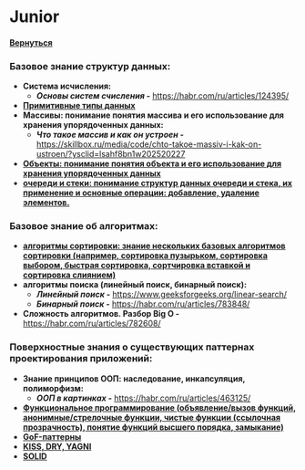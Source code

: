 # Junior

#### [Вернуться](../CS.md)

### Базовое знание структур данных:

- **Система исчисления:**
  - **_Основы систем счисления -_** https://habr.com/ru/articles/124395/
- [**Примитивные типы данных**](https://github.com/Max-Starling/Notes/blob/master/DataTypes.md?ysclid=lsahdmm5t5244570720)
- **Массивы: понимание понятия массива и его использование для хранения упорядоченных данных:**
  - **_Что такое массив и как он устроен -_** https://skillbox.ru/media/code/chto-takoe-massiv-i-kak-on-ustroen/?ysclid=lsahf8bn1w202520227
- [**Объекты: понимание понятия объекта и его использование для хранения упорядоченных данных**](https://karmazzin.gitbook.io/eloquentjavascript_ru/chapter4#obekty)
- [**очереди и стеки: понимание структур данных очереди и стека, их применение и основные операции: добавление, удаление элементов.**](https://tproger.ru/translations/stacks-and-queues-for-beginners?ysclid=lsahohs9gm317656260)

### Базовое знание об алгоритмах:

- [**алгоритмы сортировки: знание нескольких базовых алгоритмов сортировки (например, сортировка пузырьком, сортировка выбором, быстрая сортировка, сортчировка вставкой и сортировка слиянием)**](https://habr.com/ru/articles/335920/)
- **алгоритмы поиска (линейный поиск, бинарный поиск):**
  - **_Линейный поиск -_** https://www.geeksforgeeks.org/linear-search/
  - **_Бинарный поиск -_** https://habr.com/ru/articles/783848/
- **Сложность алгоритмов. Разбор Big O -** https://habr.com/ru/articles/782608/

### Поверхностные знания о существующих паттернах проектирования приложений:

- **Знание принципов ООП: наследование, инкапсуляция, полиморфизм:**
  - **_ООП в картинках -_** https://habr.com/ru/articles/463125/
- [**Функциональное программирование (объявление/вызов функций, анонимные/стрелочные функции, чистые функции (ссылочная прозрачность), понятие функций высшего порядка, замыкание)**](https://doka.guide/tools/fp/?ysclid=lsairp9jc7598872045)
- [**GoF-паттерны**](https://habr.com/ru/companies/vk/articles/325492/)
- [**KISS, DRY, YAGNI**](https://habr.com/ru/post/144611/)
- [**SOLID**](https://solidbook.vercel.app/)